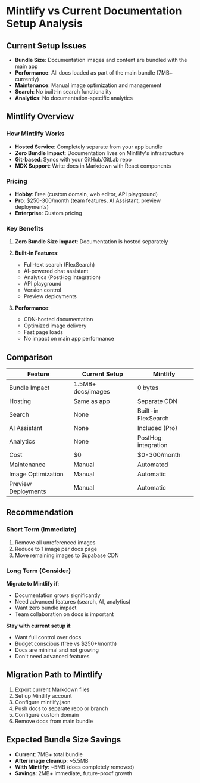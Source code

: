 # Mintlify vs Current Documentation Setup Analysis

## Current Setup Issues
- **Bundle Size**: Documentation images and content are bundled with the main app
- **Performance**: All docs loaded as part of the main bundle (7MB+ currently)
- **Maintenance**: Manual image optimization and management
- **Search**: No built-in search functionality
- **Analytics**: No documentation-specific analytics

## Mintlify Overview

### How Mintlify Works
- **Hosted Service**: Completely separate from your app bundle
- **Zero Bundle Impact**: Documentation lives on Mintlify's infrastructure
- **Git-based**: Syncs with your GitHub/GitLab repo
- **MDX Support**: Write docs in Markdown with React components

### Pricing
- **Hobby**: Free (custom domain, web editor, API playground)
- **Pro**: $250-300/month (team features, AI Assistant, preview deployments)
- **Enterprise**: Custom pricing

### Key Benefits
1. **Zero Bundle Size Impact**: Documentation is hosted separately
2. **Built-in Features**:
   - Full-text search (FlexSearch)
   - AI-powered chat assistant
   - Analytics (PostHog integration)
   - API playground
   - Version control
   - Preview deployments

3. **Performance**:
   - CDN-hosted documentation
   - Optimized image delivery
   - Fast page loads
   - No impact on main app performance

## Comparison

| Feature | Current Setup | Mintlify |
|---------|--------------|----------|
| Bundle Impact | 1.5MB+ docs/images | 0 bytes |
| Hosting | Same as app | Separate CDN |
| Search | None | Built-in FlexSearch |
| AI Assistant | None | Included (Pro) |
| Analytics | None | PostHog integration |
| Cost | $0 | $0-300/month |
| Maintenance | Manual | Automated |
| Image Optimization | Manual | Automatic |
| Preview Deployments | Manual | Automatic |

## Recommendation

### Short Term (Immediate)
1. Remove all unreferenced images
2. Reduce to 1 image per docs page
3. Move remaining images to Supabase CDN

### Long Term (Consider)
**Migrate to Mintlify if**:
- Documentation grows significantly
- Need advanced features (search, AI, analytics)
- Want zero bundle impact
- Team collaboration on docs is important

**Stay with current setup if**:
- Want full control over docs
- Budget conscious (free vs $250+/month)
- Docs are minimal and not growing
- Don't need advanced features

## Migration Path to Mintlify
1. Export current Markdown files
2. Set up Mintlify account
3. Configure mintlify.json
4. Push docs to separate repo or branch
5. Configure custom domain
6. Remove docs from main bundle

## Expected Bundle Size Savings
- **Current**: 7MB+ total bundle
- **After image cleanup**: ~5.5MB
- **With Mintlify**: ~5MB (docs completely removed)
- **Savings**: 2MB+ immediate, future-proof growth
